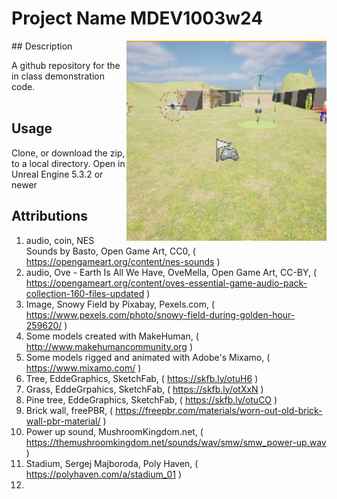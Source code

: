 # Project Name  MDEV1003w24
<img src="Saved/AutoScreenshot.png" width="320"  align="right" />
## Description

A github repository for the in class demonstration code.<br><br> 
 
## Usage
Clone, or download the zip, to a local directory. Open in Unreal Engine 5.3.2 or newer

## Attributions

1. audio, coin, NES Sounds by  Basto, Open Game Art, CC0, ( https://opengameart.org/content/nes-sounds )
2. audio,  Ove - Earth Is All We Have, OveMella, Open Game Art, CC-BY, ( https://opengameart.org/content/oves-essential-game-audio-pack-collection-160-files-updated )
3. Image, Snowy Field by Pixabay, Pexels.com, ( https://www.pexels.com/photo/snowy-field-during-golden-hour-259620/ )
4. Some models created with MakeHuman, ( http://www.makehumancommunity.org )
5. Some models rigged and animated with Adobe's Mixamo, ( https://www.mixamo.com/ )
6. Tree, EddeGraphics, SketchFab, ( https://skfb.ly/otuH6 )
7. Grass, EddeGrpahics, SketchFab, ( https://skfb.ly/otXxN )
8. Pine tree, EddeGraphics, SketchFab, ( https://skfb.ly/otuCO )
9. Brick wall, freePBR, ( https://freepbr.com/materials/worn-out-old-brick-wall-pbr-material/ )
10. Power up sound, MushroomKingdom.net, ( https://themushroomkingdom.net/sounds/wav/smw/smw_power-up.wav )
11. Stadium, Sergej Majboroda, Poly Haven, ( https://polyhaven.com/a/stadium_01 )
12. 




